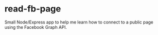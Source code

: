 # read-fb-page
Small Node/Express app to help me learn how to connect to a public page using the Facebook Graph API.

